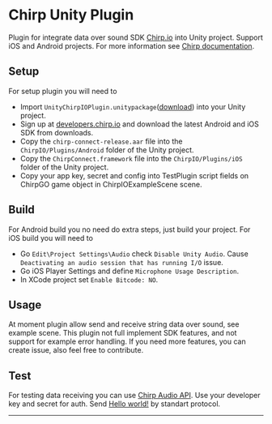 # Chirp Unity Plugin

Plugin for integrate data over sound SDK [Chirp.io](https://chirp.io/) into Unity project. Support iOS and Android projects. For more information see [Chirp documentation](https://developers.chirp.io/docs).

## Setup
For setup plugin you will need to

- Import `UnityChirpIOPlugin.unitypackage`([download](https://github.com/AlexanderKub/unity-chirp-plugin/releases/download/0.0.1/UnityChirpIOPlugin.unitypackage)) into your Unity project.
- Sign up at [developers.chirp.io](https://developers.chirp.io) and download the latest Android and iOS SDK from downloads.
- Copy the `chirp-connect-release.aar` file into the `ChirpIO/Plugins/Android` folder of the Unity project.
- Copy the `ChirpConnect.framework` file into the `ChirpIO/Plugins/iOS` folder of the Unity project.
- Copy your app key, secret and config into TestPlugin script fields on ChirpGO game object in ChirpIOExampleScene scene.

## Build 
For Android build you no need do extra steps, just build your project.
For iOS build you will need to

- Go `Edit\Project Settings\Audio` check `Disable Unity Audio`. Cause `Deactivating an audio session that has running I/O` issue.
- Go iOS Player Settings and define `Microphone Usage Description`.
- In XCode project set `Enable Bitcode: NO`.

## Usage
At moment plugin allow send and receive string data over sound, see example scene.
This plugin not full implement SDK features, and not support for example error handling.
If you need more features, you can create issue, also feel free to contribute.

## Test
For testing data receiving you can use [Chirp Audio API](https://audio.chirp.io/v3/docs/). Use your developer key and secret for auth.
Send [Hello world!](https://audio.chirp.io/v3/standard/48656c6c6f20776f726c6421.wav) by standart protocol.

----
